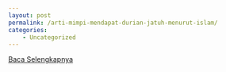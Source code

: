```yaml
---
layout: post
permalink: /arti-mimpi-mendapat-durian-jatuh-menurut-islam/
categories:
    - Uncategorized
---
```


[Baca Selengkapnya](/06)